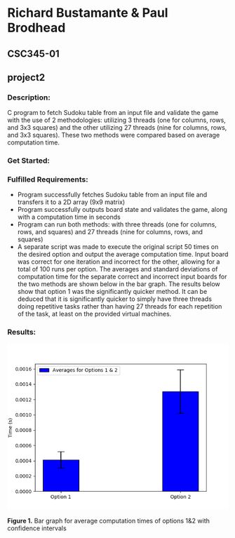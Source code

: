 # Richard Bustamante & Paul Brodhead
## CSC345-01 
## project2
### Description: 
C program to fetch Sudoku table from an input file and validate the game with the use of 2 methodologies: utilizing 3 threads (one for columns, rows, and 3x3 squares) and the other utilizing 27 threads (nine for columns, rows, and 3x3 squares). These two methods were compared based on average computation time. 
### Get Started: 

### Fulfilled Requirements: 
* Program successfully fetches Sudoku table from an input file and transfers it to a 2D array (9x9 matrix) 
* Program successfully outputs board state and validates the game, along with a computation time in seconds 
* Program can run both methods: with three threads (one for columns, rows, and squares) and 27 threads (nine for columns, rows, and squares) 
* A separate script was made to execute the original script 50 times on the desired option and output the average computation time. Input board was correct for one iteration and incorrect for the other, allowing for a total of 100 runs per option. The averages and standard deviations of computation time for the separate correct and incorrect input boards for the two methods are shown below in the bar graph. The results below show that option 1 was the significantly quicker method. It can be deduced that it is significantly quicker to simply have three threads doing repetitive tasks rather than having 27 threads for each repetition of the task, at least on the provided virtual machines. 
### Results: 
![alt text](https://github.com/sancher6/project2/blob/master/Media/bargraph.png)

**Figure 1.** Bar graph for average computation times of options 1&2 with confidence intervals
